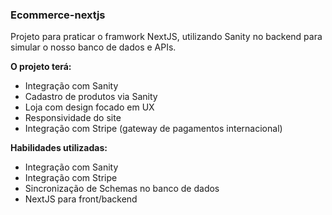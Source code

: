 ### Ecommerce-nextjs

Projeto para praticar o framwork NextJS, utilizando Sanity no backend para simular o nosso banco de dados e APIs.

**O projeto terá:**
- Integração com Sanity
- Cadastro de produtos via Sanity
- Loja com design focado em UX
- Responsividade do site
- Integração com Stripe (gateway de pagamentos internacional)

**Habilidades utilizadas:**
- Integração com Sanity
- Integração com Stripe
- Sincronização de Schemas no banco de dados
- NextJS para front/backend
